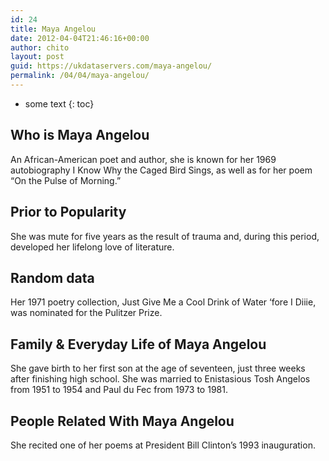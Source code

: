 ```yaml
---
id: 24
title: Maya Angelou
date: 2012-04-04T21:46:16+00:00
author: chito
layout: post
guid: https://ukdataservers.com/maya-angelou/
permalink: /04/04/maya-angelou/
---
```


* some text
{: toc}


## Who is  Maya Angelou
                  
                  
                  
An African-American poet and author, she is known for her 1969 autobiography I Know Why the Caged Bird Sings, as well as for her poem &#8220;On the Pulse of Morning.&#8221;
                  
                
                
                
## Prior to Popularity 
                  
                  
                  
She was mute for five years as the result of trauma and, during this period, developed her lifelong love of literature.
                  
                
                
                
## Random data 
                  
                  
                  
Her 1971 poetry collection, Just Give Me a Cool Drink of Water &#8216;fore I Diiie, was nominated for the Pulitzer Prize.
                  
                
                
                
## Family & Everyday Life of Maya Angelou
                  
                  
                  
She gave birth to her first son at the age of seventeen, just three weeks after finishing high school. She was married to Enistasious Tosh Angelos from 1951 to 1954 and Paul du Fec from 1973 to 1981. 
                  
                
                
                
## People Related With  Maya Angelou
                  
                  
                  
She recited one of her poems at President Bill Clinton&#8217;s 1993 inauguration.
                  
                
              
            
          
          
          
    
    
  
